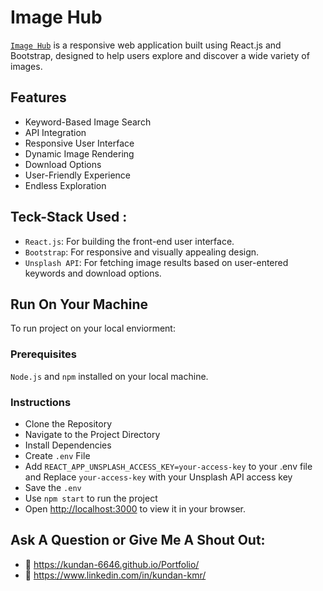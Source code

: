 # Image Hub

[`Image Hub`](https://kundan-6646.github.io/imagehub) is a responsive web application built using React.js and Bootstrap, designed to help users explore and discover a wide variety of images.

## Features

* Keyword-Based Image Search
* API Integration
* Responsive User Interface
* Dynamic Image Rendering
* Download Options
* User-Friendly Experience
* Endless Exploration

## Teck-Stack Used :
- `React.js`: For building the front-end user interface.
- `Bootstrap`: For responsive and visually appealing design.
- `Unsplash API`: For fetching image results based on user-entered keywords and download options.


## Run On Your Machine
To run project on your local enviorment:

### Prerequisites
`Node.js` and `npm` installed on your local machine.

### Instructions
- Clone the Repository
- Navigate to the Project Directory
- Install Dependencies
- Create `.env` File
- Add `REACT_APP_UNSPLASH_ACCESS_KEY=your-access-key` to your .env file and Replace `your-access-key` with your Unsplash API access key
- Save the `.env`
- Use `npm start` to run the project
- Open [http://localhost:3000](http://localhost:3000) to view it in your browser.


## Ask A Question or Give Me A Shout Out:

- 💌 https://kundan-6646.github.io/Portfolio/
- 🐣 https://www.linkedin.com/in/kundan-kmr/